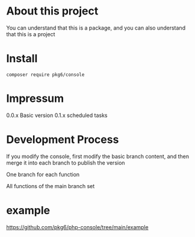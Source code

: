 # About this project

You can understand that this is a package, and you can also understand that this is a project

# Install

```
composer require pkg6/console
```

# Impressum

0.0.x Basic version
0.1.x scheduled tasks


# Development Process

If you modify the console, first modify the basic branch content, and then merge it into each branch to publish the version

One branch for each function

All functions of the main branch set

# example

https://github.com/pkg6/php-console/tree/main/example